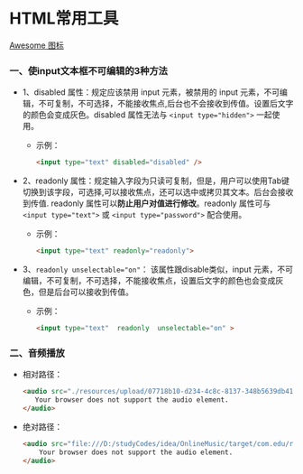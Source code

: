 # HTML常用工具

[Awesome 图标](http://www.runoob.com/font-awesome/fontawesome-tutorial.html)

### 一、使input文本框不可编辑的3种方法
* 1、disabled 属性：规定应该禁用 input 元素，被禁用的 input 元素，不可编辑，不可复制，不可选择，不能接收焦点,后台也不会接收到传值。设置后文字的颜色会变成灰色。disabled 属性无法与 `<input type="hidden">` 一起使用。
  * 示例：
    ```html
    <input type="text" disabled="disabled" />
    ```

* 2、readonly 属性：规定输入字段为只读可复制，但是，用户可以使用Tab键切换到该字段，可选择,可以接收焦点，还可以选中或拷贝其文本。后台会接收到传值. readonly 属性可以**防止用户对值进行修改**。readonly 属性可与 `<input type="text">` 或 `<input type="password">` 配合使用。
  * 示例：
    ```html
    <input type="text" readonly="readonly">
    ```

* 3、`readonly unselectable="on"`： 该属性跟disable类似，input 元素，不可编辑，不可复制，不可选择，不能接收焦点，设置后文字的颜色也会变成灰色，但是后台可以接收到传值。
  * 示例：
    ```html
    <input type="text"  readonly  unselectable="on" >
    ```
### 二、音频播放

* 相对路径：
   ```html
   <audio src="./resources/upload/07718b10-d234-4c8c-8137-348b5639db41.mp3" controls="controls">
      Your browser does not support the audio element.
   </audio>
   ```


* 绝对路径：
   ```html
   <audio src="file:///D:/studyCodes/idea/OnlineMusic/target/com.edu/resources/upload/07718b10-d234-4c8c-8137-348b5639db41.mp3" controls="controls">
       Your browser does not support the audio element.
   </audio>
   ```
